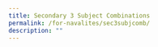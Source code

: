 ```yaml
---
title: Secondary 3 Subject Combinations
permalink: /for-navalites/sec3subjcomb/
description: ""
---
```

